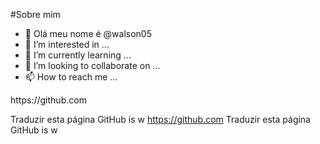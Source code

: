 #Sobre mim
- 👋 Olá meu nome é @walson05
- 👀 I’m interested in ...
- 🌱 I’m currently learning ...
- 💞️ I’m looking to collaborate on ...
- 📫 How to reach me ... 

<!---
walson05/walson05 is a ✨ special ✨ repository because its `README.md` (this file) appears on your GitHub profile.
You can click the Preview link to take a look at your changes.
--->https://github.com
Traduzir esta página
GitHub is w
https://github.com
Traduzir esta página
GitHub is w
